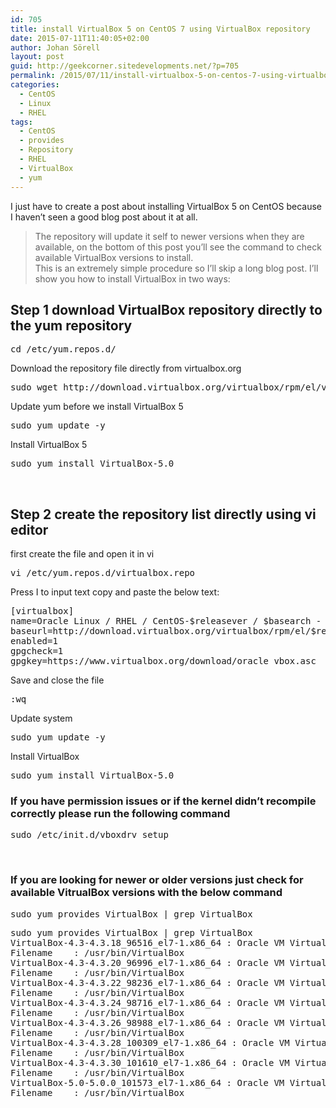 ```yaml
---
id: 705
title: install VirtualBox 5 on CentOS 7 using VirtualBox repository
date: 2015-07-11T11:40:05+02:00
author: Johan Sörell
layout: post
guid: http://geekcorner.sitedevelopments.net/?p=705
permalink: /2015/07/11/install-virtualbox-5-on-centos-7-using-virtualbox-repository/
categories:
  - CentOS
  - Linux
  - RHEL
tags:
  - CentOS
  - provides
  - Repository
  - RHEL
  - VirtualBox
  - yum
---
```

I just have to create a post about installing VirtualBox 5 on CentOS because I haven&#8217;t seen a good blog post about it at all.

> The repository will update it self to newer versions when they are available, on the bottom of this post you&#8217;ll see the command to check available VirtualBox versions to install.  
> This is an extremely simple procedure so I&#8217;ll skip a long blog post. I&#8217;ll show you how to install VirtualBox in two ways:

## Step 1 download VirtualBox repository directly to the yum repository

<pre class="lang:default decode:true " title="go to repo directory">cd /etc/yum.repos.d/</pre>

Download the repository file directly from virtualbox.org

<pre class="lang:default decode:true" title="Download VirtualBox repository">sudo wget http://download.virtualbox.org/virtualbox/rpm/el/virtualbox.repo</pre>

Update yum before we install VirtualBox 5

<pre class="lang:default decode:true" title="Update yum">sudo yum update -y</pre>

Install VirtualBox 5

<pre class="lang:default decode:true " title="Install VirtualBox but do not use -y because you need to see if recompile kernel was sucessfull">sudo yum install VirtualBox-5.0</pre>

&nbsp;

## Step 2 create the repository list directly using vi editor

first create the file and open it in vi

<pre class="lang:default decode:true " title="Open vi editor and create the virtualbox.repo file">vi /etc/yum.repos.d/virtualbox.repo</pre>

Press I to input text copy and paste the below text:

<pre class="lang:default decode:true " title="Copy  and paste the below text">[virtualbox]
name=Oracle Linux / RHEL / CentOS-$releasever / $basearch - VirtualBox
baseurl=http://download.virtualbox.org/virtualbox/rpm/el/$releasever/$basearch
enabled=1
gpgcheck=1
gpgkey=https://www.virtualbox.org/download/oracle_vbox.asc</pre>

Save and close the file

<pre class="lang:default decode:true " title="Press ESC key then type">:wq</pre>

Update system

<pre class="lang:default decode:true " title="Update system">sudo yum update -y</pre>

Install VirtualBox

<pre class="lang:default decode:true " title="Install VirtualBox">sudo yum install VirtualBox-5.0</pre>

### 

### If you have permission issues or if the kernel didn&#8217;t recompile correctly please run the following command

<pre class="lang:default decode:true  " title="Run this command if you have some issues.">sudo /etc/init.d/vboxdrv setup
</pre>

&nbsp;

### If you are looking for newer or older versions just check for available VitrualBox versions with the below command

<pre class="lang:default decode:true " title="Man this blog post is old I need a newer version so lets check what's availible">sudo yum provides VirtualBox | grep VirtualBox
</pre>

<pre class="lang:default decode:true " title="Example output from the yum provides command">sudo yum provides VirtualBox | grep VirtualBox
VirtualBox-4.3-4.3.18_96516_el7-1.x86_64 : Oracle VM VirtualBox
Filename    : /usr/bin/VirtualBox
VirtualBox-4.3-4.3.20_96996_el7-1.x86_64 : Oracle VM VirtualBox
Filename    : /usr/bin/VirtualBox
VirtualBox-4.3-4.3.22_98236_el7-1.x86_64 : Oracle VM VirtualBox
Filename    : /usr/bin/VirtualBox
VirtualBox-4.3-4.3.24_98716_el7-1.x86_64 : Oracle VM VirtualBox
Filename    : /usr/bin/VirtualBox
VirtualBox-4.3-4.3.26_98988_el7-1.x86_64 : Oracle VM VirtualBox
Filename    : /usr/bin/VirtualBox
VirtualBox-4.3-4.3.28_100309_el7-1.x86_64 : Oracle VM VirtualBox
Filename    : /usr/bin/VirtualBox
VirtualBox-4.3-4.3.30_101610_el7-1.x86_64 : Oracle VM VirtualBox
Filename    : /usr/bin/VirtualBox
VirtualBox-5.0-5.0.0_101573_el7-1.x86_64 : Oracle VM VirtualBox
Filename    : /usr/bin/VirtualBox
</pre>

&nbsp;

&nbsp;